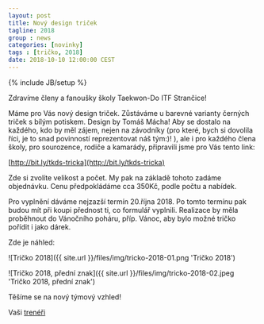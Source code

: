 ```yaml
---
layout: post
title: Nový design triček
tagline: 2018
group : news
categories: [novinky]
tags : [tričko, 2018]
date: 2018-10-10 12:00:00 CEST
---
```

{% include JB/setup %}

Zdravíme členy a fanoušky školy Taekwon-Do ITF Strančice!

Máme pro Vás nový design triček. Zůstáváme u barevné varianty černých triček s bílým potiskem. Design by Tomáš Mácha!
Aby se dostalo na každého, kdo by měl zájem, nejen na závodníky (pro které, bych si dovolila říci, je to snad povinností reprezentovat náš tým:)! ), ale i pro každého člena školy, pro sourozence, rodiče a kamarády, připravili jsme pro Vás tento link:

[http://bit.ly/tkds-tricka](http://bit.ly/tkds-tricka)

Zde si zvolíte velikost a počet. My pak na základě tohoto zadáme objednávku.
Cenu předpokládáme cca 350Kč, podle počtu a nabídek.

Pro vyplnění dáváme nejzazší termín 20.října 2018. Po tomto termínu pak budou mít při koupi přednost ti, co formulář vyplnili.
Realizace by měla proběhnout do Vánočního poháru, příp. Vánoc, aby bylo možné tričko pořídit i jako dárek. 

Zde je náhled:

![Tričko 2018]({{ site.url }}/files/img/tricko-2018-01.png 'Tričko 2018')

![Tričko 2018, přední znak]({{ site.url }}/files/img/tricko-2018-02.jpeg 'Tričko 2018, přední znak')

Těšíme se na nový týmový vzhled!

Vaši [trenéři](/treneri)
